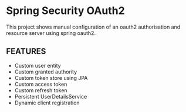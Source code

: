 # Spring Security OAuth2
This project shows manual configuration of an oauth2 authorisation
and resource server using spring oauth2.

## FEATURES
- Custom user entity
- Custom granted authority
- Custom token store using JPA
- Custom access token
- Custom refresh token
- Persistent UserDetailsService
- Dynamic client registration




